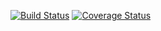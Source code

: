 [![Build Status](https://travis-ci.org/basic-ohjelmoia/ohtu-viikko1.svg?branch=master)](https://travis-ci.org/basic-ohjelmoia/ohtu-viikko1)
[![Coverage Status](https://coveralls.io/repos/github/basic-ohjelmoia/ohtu-viikko1/badge.svg?branch=master)](https://coveralls.io/github/basic-ohjelmoia/ohtu-viikko1?branch=master)
